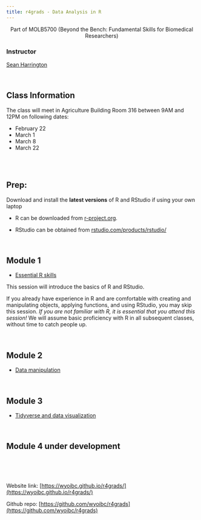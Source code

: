 ```yaml
---
title: r4grads - Data Analysis in R
---
```


<center>
Part of MOLB5700 (Beyond the Bench: Fundamental Skills for Biomedical Researchers)
</center>

### Instructor
[Sean Harrington](mailto:sharrin2@uwyo.edu)

<br>

## Class Information

The class will meet in Agriculture Building Room 316 between 9AM and 12PM on following dates:

- February 22
- March 1 
- March 8
- March 22

<br>
<br>


## Prep:

Download and install the **latest versions** of R and RStudio if using your own laptop

- R can be downloaded from [r-project.org](https://r-project.org). 

- RStudio can be obtained from [rstudio.com/products/rstudio/](https://rstudio.com/products/rstudio/)


<br>

## Module 1

- [Essential R skills](Module_1/Intro_R.html)

This session will introduce the basics of R and RStudio.

If you already have experience in R and are comfortable with creating and manipulating objects, applying functions, and using RStudio, you may skip this session. *If you are not familiar with R, it is essential that you attend this session!* We will assume basic proficiency with R in all subsequent classes, without time to catch people up.


<br>

## Module 2

- [Data manipulation](Module_2/R_Data_manip.html)

<br>

## Module 3

- [Tidyverse and data visualization](Module_3/Tidyverse_and_viz.html)

<br>


## Module 4 under development



<br>
<br>
<br>

Website link: [https://wyoibc.github.io/r4grads/](https://wyoibc.github.io/r4grads/)

Github repo: [https://github.com/wyoibc/r4grads](https://github.com/wyoibc/r4grads)


<br><br><br><br>
<br><br><br><br>




